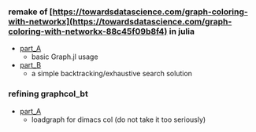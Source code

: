 ### remake of [https://towardsdatascience.com/graph-coloring-with-networkx](https://towardsdatascience.com/graph-coloring-with-networkx-88c45f09b8f4) in julia
* [part_A](graph-coloring-with-networkx/part_A.ipynb) 
  * basic Graph.jl usage
* [part_B](graph-coloring-with-networkx/part_B.ipynb)
  * a simple backtracking/exhaustive search solution

### refining graphcol_bt
* [part_A](graphcol_bt/part_A.ipynb) 
  * loadgraph for dimacs col (do not take it too seriously)
  
